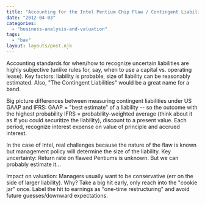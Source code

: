 ```yaml
---
title: "Accounting for the Intel Pentium Chip Flaw / Contingent Liabilities (BAV, Tuesday, Week 10)"
date: "2012-04-03"
categories: 
  - "business-analysis-and-valuation"
tags: 
  - "bav"
layout: layouts/post.njk
---
```


Accounting standards for when/how to recognize uncertain liabilities are highly subjective (unlike rules for, say, when to use a capital vs. operating lease). Key factors: liability is probable, size of liability can be reasonably estimated. Also, "The Contingent Liabilities" would be a great name for a band.

Big picture differences between measuring contingent liabilities under US GAAP and IFRS: GAAP = "best estimate" of a liability -- so the outcome with the highest probability IFRS = probability-weighted average (think about it as if you could securitize the liability), discount to a present value. Each period, recognize interest expense on value of principle and accrued interest.

In the case of Intel, real challenges because the nature of the flaw is known but management policy will determine the size of the liability. Key uncertainty: Return rate on flawed Pentiums is unknown. But we can probably estimate it...

Impact on valuation: Managers usually want to be conservative (err on the side of larger liability). Why? Take a big hit early, only reach into the "cookie jar" once. Label the hit to earnings as "one-time restructuring" and avoid future guesses/downward expectations.
